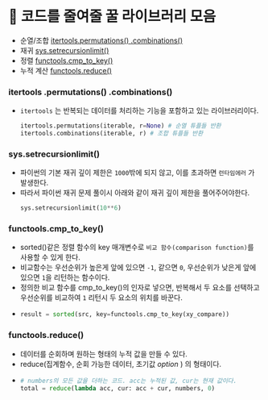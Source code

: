 # 🍯 코드를 줄여줄 꿀 라이브러리 모음

- 순열/조합 [itertools.permutations() .combinations()](https://github.com/da-in/algorithm-study/blob/main/✨%20효과%20만점%20코딩테스트%20Cheat%20Sheet!/🍯%20코드를%20줄여줄%20꿀%20라이브러리%20모음.md#itertools-permutations-combinations)
- 재귀 [sys.setrecursionlimit()](https://github.com/da-in/algorithm-study/blob/main/✨%20효과%20만점%20코딩테스트%20Cheat%20Sheet!/🍯%20코드를%20줄여줄%20꿀%20라이브러리%20모음.md#syssetrecursionlimit)
- 정렬 [functools.cmp_to_key()](https://github.com/da-in/algorithm-study/blob/main/✨%20효과%20만점%20코딩테스트%20Cheat%20Sheet!/🍯%20코드를%20줄여줄%20꿀%20라이브러리%20모음.md#functoolscmptokey)
- 누적 계산 [functools.reduce()](https://github.com/da-in/algorithm-study/blob/main/✨%20효과%20만점%20코딩테스트%20Cheat%20Sheet!/🍯%20코드를%20줄여줄%20꿀%20라이브러리%20모음.md#functoolsreduce)

### itertools .permutations() .combinations()

- `itertools` 는 반복되는 데이터를 처리하는 기능을 포함하고 있는 라이브러리이다.

  ```python
  itertools.permutations(iterable, r=None) # 순열 튜플들 반환
  itertools.combinations(iterable, r) # 조합 튜플들 반환
  ```

### sys.setrecursionlimit()

- 파이썬의 기본 재귀 깊이 제한은 `1000`밖에 되지 않고, 이를 초과하면 `런타임에러` 가 발생한다.
- 따라서 파이썬 재귀 문제 풀이시 아래와 같이 재귀 깊이 제한을 풀어주어야한다.
  ```python
  sys.setrecursionlimit(10**6)
  ```

### functools.cmp_to_key()

- sorted()같은 정렬 함수의 key 매개변수로 `비교 함수(comparison function)`를 사용할 수 있게 한다.
- 비교함수는 우선순위가 높은게 앞에 있으면 `-1`, 같으면 `0`, 우선순위가 낮은게 앞에있으면 `1`을 리턴하는 함수이다.
- 정의한 비교 함수를 cmp_to_key()의 인자로 넣으면, 반복해서 두 요소를 선택하고 우선순위를 비교하여 `1` 리턴시 두 요소의 위치를 바꾼다.
- ```python
  result = sorted(src, key=functools.cmp_to_key(xy_compare))
  ```

### functools.reduce()

- 데이터를 순회하며 원하는 형태의 누적 값을 만들 수 있다.
- reduce(집계함수, 순회 가능한 데이터, 초기값 _option_ ) 의 형태이다.
- ```python
  # numbers의 모든 값을 더하는 코드. acc는 누적된 값, cur는 현재 값이다.
  total = reduce(lambda acc, cur: acc + cur, numbers, 0)
  ```
